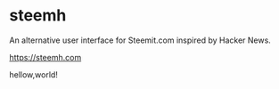 # steemh
An alternative user interface for Steemit.com inspired by Hacker News.

https://steemh.com

hellow,world!
